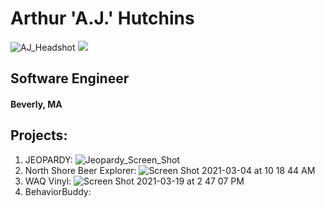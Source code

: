 # Arthur 'A.J.' Hutchins

![AJ_Headshot](https://user-images.githubusercontent.com/76659034/113482476-eb4cf480-946c-11eb-8bc5-aad14cba8543.jpg)
<img src="../AJ_Headshot.jpg">

## Software Engineer
#### Beverly, MA


## Projects:
1. JEOPARDY: ![Jeopardy_Screen_Shot](https://user-images.githubusercontent.com/76659034/113483120-ce65f080-946f-11eb-87ac-d32d0fcccbb3.png)
3. North Shore Beer Explorer: ![Screen Shot 2021-03-04 at 10 18 44 AM](https://user-images.githubusercontent.com/76659034/113483134-eb9abf00-946f-11eb-85a5-6cdc0907fcdb.png)
4. WAQ Vinyl: ![Screen Shot 2021-03-19 at 2 47 07 PM](https://user-images.githubusercontent.com/76659034/113483208-459b8480-9470-11eb-9b6e-a07c04d9c47c.png)
5. BehaviorBuddy: 
